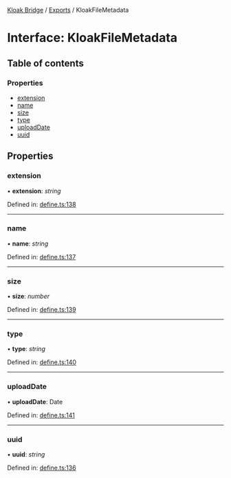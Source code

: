 [Kloak Bridge](../README.md) / [Exports](../modules.md) / KloakFileMetadata

# Interface: KloakFileMetadata

## Table of contents

### Properties

- [extension](kloakfilemetadata.md#extension)
- [name](kloakfilemetadata.md#name)
- [size](kloakfilemetadata.md#size)
- [type](kloakfilemetadata.md#type)
- [uploadDate](kloakfilemetadata.md#uploaddate)
- [uuid](kloakfilemetadata.md#uuid)

## Properties

### extension

• **extension**: *string*

Defined in: [define.ts:138](https://github.com/CoNET-project/kloak-bridge/blob/6d44216/src/define.ts#L138)

___

### name

• **name**: *string*

Defined in: [define.ts:137](https://github.com/CoNET-project/kloak-bridge/blob/6d44216/src/define.ts#L137)

___

### size

• **size**: *number*

Defined in: [define.ts:139](https://github.com/CoNET-project/kloak-bridge/blob/6d44216/src/define.ts#L139)

___

### type

• **type**: *string*

Defined in: [define.ts:140](https://github.com/CoNET-project/kloak-bridge/blob/6d44216/src/define.ts#L140)

___

### uploadDate

• **uploadDate**: Date

Defined in: [define.ts:141](https://github.com/CoNET-project/kloak-bridge/blob/6d44216/src/define.ts#L141)

___

### uuid

• **uuid**: *string*

Defined in: [define.ts:136](https://github.com/CoNET-project/kloak-bridge/blob/6d44216/src/define.ts#L136)
